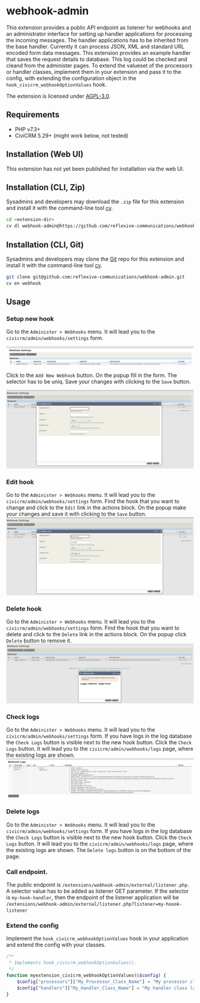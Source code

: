 # webhook-admin

This extension provides a public API endpoint as listener for webhooks and an administrator interface for setting up handler applications for processing the incoming messages. The handler applications has to be inherited from the base handler. Currently it can process JSON, XML and standard URL encoded form data messages. This extension provides an example handler that saves the request details to database. This log could be checked and cleand from the administer pages. To extend the valueset of the processors or handler classes, implement them in your extension and pass it to the config, with extending the configuration object in the `hook_civicrm_webhookOptionValues` hook.

The extension is licensed under [AGPL-3.0](LICENSE.txt).

## Requirements

* PHP v7.3+
* CiviCRM 5.29+ (might work below, not tested)

## Installation (Web UI)

This extension has not yet been published for installation via the web UI.

## Installation (CLI, Zip)

Sysadmins and developers may download the `.zip` file for this extension and
install it with the command-line tool [cv](https://github.com/civicrm/cv).

```bash
cd <extension-dir>
cv dl webhook-admin@https://github.com/reflexive-communications/webhook-admin/-/archive/master/webhook-admin-master.zip
```

## Installation (CLI, Git)

Sysadmins and developers may clone the [Git](https://en.wikipedia.org/wiki/Git) repo for this extension and
install it with the command-line tool [cv](https://github.com/civicrm/cv).

```bash
git clone git@github.com:reflexive-communications/webhook-admin.git
cv en webhook
```

## Usage

### Setup new hook

Go to the `Administer > Webhooks` menu. It will lead you to the `civicrm/admin/webhooks/settings` form.

![webhooks settings](./assets/webhook-settings.png)

Click to the `Add New Webhook` button. On the popup fill in the form. The selector has to be uniq. Save your changes with clicking to the `Save` button.

![webhooks form new](./assets/webhook-form-new.png)

### Edit hook

Go to the `Administer > Webhooks` menu. It will lead you to the `civicrm/admin/webhooks/settings` form. Find the hook that you want to change and click to the `Edit` link in the actions block. On the popup make your changes and save it with clicking to the `Save` button.
![webhooks form edit](./assets/webhook-form-edit.png)

### Delete hook

Go to the `Administer > Webhooks` menu. It will lead you to the `civicrm/admin/webhooks/settings` form. Find the hook that you want to delete and click to the `Delete` link in the actions block. On the popup click `Delete` button to remove it.
![webhooks delete](./assets/webhook-delete.png)

### Check logs

Go to the `Administer > Webhooks` menu. It will lead you to the `civicrm/admin/webhooks/settings` form. If you have logs in the log database the `Check Logs` button is visible next to the new hook button. Click the `Check Logs` button. It will lead you to the `civicrm/admin/webhooks/logs` page, where the existing logs are shown.
![webhooks logs](./assets/webhook-logs.png)

### Delete logs

Go to the `Administer > Webhooks` menu. It will lead you to the `civicrm/admin/webhooks/settings` form. If you have logs in the log database the `Check Logs` button is visible next to the new hook button. Click the `Check Logs` button. It will lead you to the `civicrm/admin/webhooks/logs` page, where the existing logs are shown. The `Delete logs` button is on the bottom of the page.

### Call endpoint.

The public endpoint is `/extensions/webhook-admin/external/listener.php`. A selector value has to be added as listener GET parameter. If the selector is `my-hook-handler`, then the endpoint of the listener application will be `/extensions/webhook-admin/external/listener.php?listener=my-hoook-listener`

### Extend the config

Implement the `hook_civicrm_webhookOptionValues` hook in your application and extend the config with your classes.

```php
/**
 * Implements hook_civicrm_webhookOptionValues().
 */
function myextension_civicrm_webhookOptionValues(&$config) {
    $config["processors"]["My_Processor_Class_Name"] = "My processor class label";
    $config["handlers"]["My_Handler_Class_Name"] = "My handler class label";
}
```
